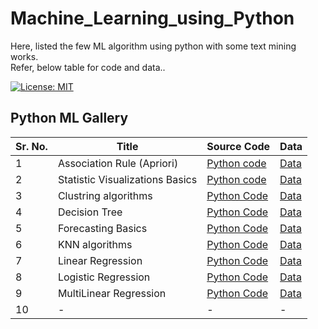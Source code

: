 # Machine_Learning_using_Python
Here, listed the few ML algorithm using python with some text mining works.  
Refer, below table for code and data..

[![License: MIT](https://img.shields.io/badge/License-MIT-brightgreen.svg)](https://opensource.org/licenses/MIT)

## Python ML Gallery 
Sr. No. | Title | Source Code | Data
-- | -------- | --- | ---
1 | Association Rule (Apriori) | [Python code](https://github.com/kunalk3/Machine_Learning_using_Python/blob/main/Association_rule/Association_apriori.py) | [Data](https://github.com/kunalk3/Machine_Learning_using_Python/tree/main/Association_rule/data)
2 | Statistic Visualizations Basics| [Python code](https://github.com/kunalk3/Machine_Learning_using_Python/tree/main/Basic_stats_visualizations) | [Data](https://github.com/kunalk3/Machine_Learning_using_Python/tree/main/Basic_stats_visualizations/data)
3 | Clustring algorithms | [Python Code](https://github.com/kunalk3/Machine_Learning_using_Python/tree/main/Clustring_algorithm) | [Data](https://github.com/kunalk3/Machine_Learning_using_Python/tree/main/Clustring_algorithm/data)
4 | Decision Tree | [Python Code](https://github.com/kunalk3/Machine_Learning_using_Python/tree/main/Decicion_tree) | [Data](https://github.com/kunalk3/Machine_Learning_using_Python/tree/main/Decicion_tree/data)
5 | Forecasting Basics | [Python Code](https://github.com/kunalk3/Machine_Learning_using_Python/tree/main/Forecasting_basics) | [Data](https://github.com/kunalk3/Machine_Learning_using_Python/tree/main/Forecasting_basics/data)
6 | KNN algorithms | [Python Code](https://github.com/kunalk3/Machine_Learning_using_Python/tree/main/KNN_algorithm) | [Data](https://github.com/kunalk3/Machine_Learning_using_Python/tree/main/KNN_algorithm/data)
7 | Linear Regression | [Python Code](https://github.com/kunalk3/Machine_Learning_using_Python/tree/main/Linear_regression) | [Data](https://github.com/kunalk3/Machine_Learning_using_Python/tree/main/Linear_regression/data)
8 | Logistic Regression | [Python Code](https://github.com/kunalk3/Machine_Learning_using_Python/tree/main/Logistic_regression) | [Data](https://github.com/kunalk3/Machine_Learning_using_Python/tree/main/Logistic_regression/data)
9 | MultiLinear Regression | [Python Code](https://github.com/kunalk3/Machine_Learning_using_Python/tree/main/MultiLinear_regression) | [Data](https://github.com/kunalk3/Machine_Learning_using_Python/tree/main/MultiLinear_regression/data) 
10 | - | - | -
 
